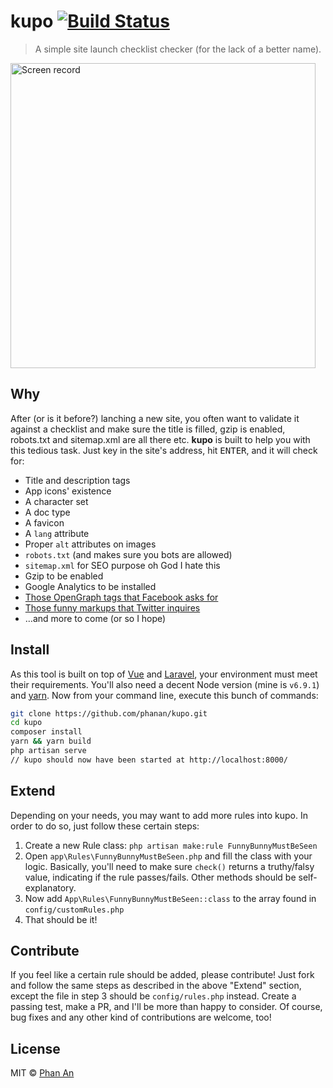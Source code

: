 # kupo [![Build Status](https://travis-ci.org/phanan/kupo.svg?branch=master)](https://travis-ci.org/phanan/kupo)

> A simple site launch checklist checker (for the lack of a better name).

<img src="https://github.com/phanan/kupo/raw/master/screen.gif" width="488" height="auto" alt="Screen record">

## Why

After (or is it before?) lanching a new site, you often want to validate it against a checklist and make sure the title is filled, gzip is enabled, robots.txt and sitemap.xml are all there etc. **kupo** is built to help you with this tedious task. Just key in the site's address, hit <kbd>ENTER</kbd>, and it will check for:

* Title and description tags
* App icons' existence
* A character set
* A doc type
* A favicon
* A `lang` attribute
* Proper `alt` attributes on images
* `robots.txt` (and makes sure you bots are allowed)
* `sitemap.xml` for SEO purpose oh God I hate this
* Gzip to be enabled
* Google Analytics to be installed
* [Those OpenGraph tags that Facebook asks for](https://developers.facebook.com/docs/sharing/webmasters#markup)
* [Those funny markups that Twitter inquires](https://dev.twitter.com/cards/markup)
* …and more to come (or so I hope)

## Install

As this tool is built on top of [Vue](https://vuejs.org) and [Laravel](https://laravel.com), your environment must meet their requirements. You'll also need a decent Node version (mine is `v6.9.1`) and [yarn](https://github.com/yarnpkg/yarn). Now from your command line, execute this bunch of commands:

```bash
git clone https://github.com/phanan/kupo.git
cd kupo
composer install
yarn && yarn build
php artisan serve
// kupo should now have been started at http://localhost:8000/
```

## Extend

Depending on your needs, you may want to add more rules into kupo. In order to do so, just follow these certain steps:

1. Create a new Rule class: `php artisan make:rule FunnyBunnyMustBeSeen`
1. Open `app\Rules\FunnyBunnyMustBeSeen.php` and fill the class with your logic. Basically, you'll need to make sure `check()` returns a truthy/falsy value, indicating if the rule passes/fails. Other methods should be self-explanatory.
1. Now add `App\Rules\FunnyBunnyMustBeSeen::class` to the array found in `config/customRules.php`
1. That should be it!

## Contribute

If you feel like a certain rule should be added, please contribute! Just fork and follow the same steps as described in the above "Extend" section, except the file in step 3 should be `config/rules.php` instead. Create a passing test, make a PR, and I'll be more than happy to consider. Of course, bug fixes and any other kind of contributions are welcome, too!

## License

MIT © [Phan An](http://phanan.net)


